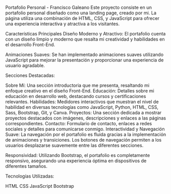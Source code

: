 
Portafolio Personal - Francisco Galeano
Este proyecto consiste en un portafolio personal diseñado como una landing page, creado por mi. La página utiliza una combinación de HTML, CSS, y JavaScript para ofrecer una experiencia interactiva y atractiva a los visitantes.

Características Principales
Diseño Moderno y Atractivo: El portafolio cuenta con un diseño limpio y moderno que resalta mi creatividad y habilidades en el desarrollo Front-End.

Animaciones Suaves: Se han implementado animaciones suaves utilizando JavaScript para mejorar la presentación y proporcionar una experiencia de usuario agradable.

Secciones Destacadas:

Sobre Mí: Una sección introductoria que me presenta, resaltando mi enfoque creativo en el diseño Front-End.
Educación: Detalles sobre mi educación en desarrollo web, destacando cursos y certificaciones relevantes.
Habilidades: Medidores interactivos que muestran el nivel de habilidad en diversas tecnologías como JavaScript, Python, HTML, CSS, Sass, Bootstrap, Git, y Canva.
Proyectos: Una sección dedicada a mostrar proyectos destacados con imágenes, descripciones y enlaces a las páginas correspondientes.
Contacto: Formulario de contacto, enlaces a redes sociales y detalles para comunicarse conmigo.
Interactividad y Navegación Suave: La navegación por el portafolio es fluida gracias a la implementación de animaciones y transiciones. Los botones de navegación permiten a los usuarios desplazarse suavemente entre las diferentes secciones.

Responsividad: Utilizando Bootstrap, el portafolio es completamente responsivo, asegurando una experiencia óptima en dispositivos de diferentes tamaños.

Tecnologías Utilizadas:

HTML
CSS
JavaScript
Bootstrap